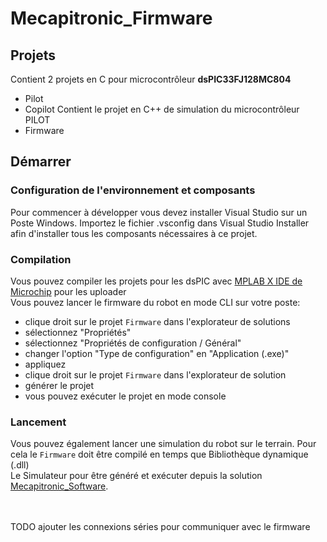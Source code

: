 # Mecapitronic_Firmware

## Projets
Contient 2 projets en C pour microcontrôleur __dsPIC33FJ128MC804__
 - Pilot
 - Copilot
Contient le projet en C++ de simulation du microcontrôleur PILOT
 - Firmware


## Démarrer

### Configuration de l'environnement et composants
Pour commencer à développer vous devez installer Visual Studio sur un Poste Windows.
Importez le fichier .vsconfig dans Visual Studio Installer afin d'installer tous les composants nécessaires à ce projet.

### Compilation
Vous pouvez compiler les projets pour les dsPIC avec [MPLAB X IDE de Microchip](https://www.microchip.com/en-us/tools-resources/develop/mplab-x-ide) pour les uploader\
Vous pouvez lancer le firmware du robot en mode CLI sur votre poste:
 * clique droit sur le projet `Firmware` dans l'explorateur de solutions
 * sélectionnez "Propriétés"
 * sélectionnez "Propriétés de configuration / Général"
 * changer l'option "Type de configuration" en "Application (.exe)"
 * appliquez
 * clique droit sur le projet `Firmware` dans l'explorateur de solution
 * générer le projet
 * vous pouvez exécuter le projet en mode console

### Lancement
Vous pouvez également lancer une simulation du robot sur le terrain. Pour cela le `Firmware` doit  être compilé en temps que Bibliothèque dynamique (.dll) \
Le Simulateur pour être généré et exécuter depuis la solution [Mecapitronic_Software](https://github.com/Godeffroy/Mecapitronic_Software).

\
\
TODO ajouter les connexions séries pour communiquer avec le firmware
